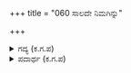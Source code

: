 +++
title = "060 ಸಾಲದೇ ನಿಮಗಿನ್ನು"

+++

<details><summary>ಗದ್ಯ (ಕ.ಗ.ಪ) </summary>

60. ಭೀಮಸೇನನೂ ತನ್ನ ಅಸಮಾಧಾನವನ್ನು ವ್ಯಕ್ತಪಡಿಸಿದ. "ಸಾಲದೇ ನಿಮಗೆ ಇನ್ನೂ? ಮತ್ತೆ ಆಗಬೇಕಾದದ್ದಿದೆಯೇ ? ಕೌರವನ   
ಸಭೆಯಲ್ಲಿ ಫಲ ದೊರೆಯಿತಲ್ಲಾ ! ಕೊರಳಿಗೆ ಹಾಕಿಕೊಳ್ಳಬೇಕಾದ ವನಮಾಲೆ ಕಾಲಿನ ಆಭರಣವಾಯಿತಲ್ಲಾ !  ಹೋಗಿ ಬೊಪ್ಪನವರನ್ನು ಬೀಳ್ಕೊಳ್ಳಿ ! ಆಮೇಲೆ, ಮೋಹದ ತಾಯಿಯಲ್ಲವೇ ? ಗಾಂಧಾರಿ, ಹೇಳಿ ಕಳುಹಿಸಿಕೊಳ್ಳೋಣ ನಡೆಯಿರಿ-ಎಂದ,
</details>

<details><summary>ಪದಾರ್ಥ (ಕ.ಗ.ಪ) </summary>

-
</details>
